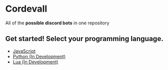 # Cordevall
All of the **possible discord bots** in one repository

## Get started! Select your programming language.
- <a href="https://github.com/Eveeifyeve/Eveeifys-JS-CordBot">JavaScript</a>
- <a href="./python/README.md">Python (In Development)</a>
- <a href="https://github.com/Eveeifyeve/Lua_DiscordBot">Lua (In Development)</a>
